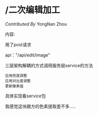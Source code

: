 # **/二次编辑加工**

*Contributed By* YongNan Zhou

内容:

用了post请求

api："/api/edit/image"

三层架构解耦的方式调用服务层service的方法

```
应用亮度调整
应用对比度调整
更新像素值
```

具体实现看service包

我感觉这块跟方的色素提取差不多.....